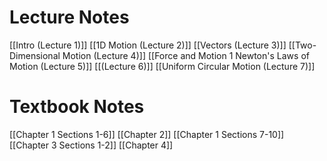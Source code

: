 # Lecture Notes
[[Intro (Lecture 1)]]
[[1D Motion (Lecture 2)]]
[[Vectors (Lecture 3)]]
[[Two-Dimensional Motion (Lecture 4)]]
[[Force and Motion 1 Newton's Laws of Motion (Lecture 5)]]
[[(Lecture 6)]]
[[Uniform Circular Motion (Lecture 7)]]

# Textbook Notes
[[Chapter 1 Sections 1-6]]
[[Chapter 2]]
[[Chapter 1 Sections 7-10]]
[[Chapter 3 Sections 1-2]]
[[Chapter 4]]
